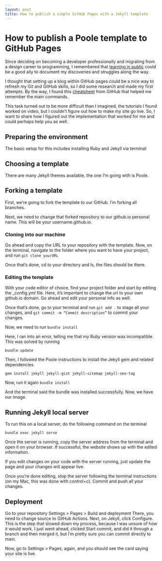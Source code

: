 ```yaml
---
layout: post
title: How to publish a simple GitHub Pages with a Jekyll template
---
```


# How to publish a Poole template to GitHub Pages
Since deciding on becoming a developer professionally and migrating from a design career to programming, I remembered that [learning in public](https://www.swyx.io/learn-in-public) could be a good ally to document my discoveries and struggles along the way.

I thought that setting up a blog within GitHub pages could be a nice way to refresh my Git and GitHub skills, so I did some research and made my first attempts. By the way, I found this [cheatsheet](https://education.github.com/git-cheat-sheet-education.pdf) from GitHub that helped me remember the main commands.

This task turned out to be more difficult than I imagined, the tutorials I found worked on video, but I couldn’t figure out how to make my site go live. So, I want to share how I figured out the implementation that worked for me and could perhaps help you as well. 

## Preparing the environment
The basic setup for this includes installing Ruby and Jekyll via terminal:

## Choosing a template
There are many Jekyll themes available, the one I’m going with is Poole.

## Forking a template
First, we’re going to fork the template to our GitHub. I’m forking all branches.

Next, we need to change that forked repository to our github.io personal name. This will be your username.github.io.

### Cloning into our machine
Go ahead and copy the URL to your repository with the template. Now, on the terminal, navigate to the folder where you want to have your project, and run
`git clone yourURL`

Once that’s done, cd to your directory and ls, the files should be there.

### Editing the template
With your code editor of choice, find your project folder and start by editing the _config.yml file. Here, it’s important to change the url to your own github.io domain. Go ahead and edit your personal info as well.

Once that’s done, go to your terminal and run
`git add .`
to stage all your changes, and 
`git commit -m “Commit description”`
to commit your changes.

Now, we need to run
`bundle install`

Here, I ran into an error, telling me that my Ruby version was incompatible. This was solved by running

`bundle update`

Then, I followed the Poole instructions to install the Jekyll gem and related dependencies

`gem install jekyll jekyll-gist jekyll-sitemap jekyll-seo-tag`

Now, run it again
`bundle install`

And the terminal said the bundle was installed successfully.
Now, we have our image.

## Running Jekyll local server
To run this on a local server, do the following command on the terminal

`bundle exec jekyll serve`

Once the server is running, copy the server address from the terminal and open it on your browser. If successful, the website shows up with the edited information.

If you edit changes on your code with the server running, just update the page and your changes will appear live.

Once you’re done editing, stop the server following the terminal instructions (on my Mac, this was done with control+c). Commit and push all your changes.

## Deployment
Go to your repository Settings > Pages > Build and deployment
There, you need to change source to GitHub Actions. Next, on Jekyll, click Configure.
This is the step that slowed down my process, because I was unsure of how it would work. I just went ahead, clicked Start commit, and did it through a branch and then merged it, but I’m pretty sure you can commit directly to main.

Now, go to Settings > Pages, again, and you should see the card saying your site is live.

